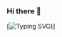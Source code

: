 ### Hi there 👋


[![Typing SVG](https://readme-typing-svg.demolab.com?font=Fira+Code&pause=1000&color=F70000&center=true&vCenter=true&random=false&width=435&lines=discord+bot+developer;bale+bot+developer;telegram+bot+developer;frontend+developer;developed+for+development+%3A))]
